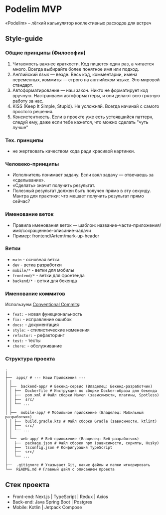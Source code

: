 # Podelim MVP

«Podelim» – лёгкий калькулятор коллективных расходов для встреч

## Style-guide

### Общие принципы (Философия)
1. Читаемость важнее краткости. Код пишется один раз, а читается много. Всегда
выбирайте более понятное имя или подход.
2. Английский язык — везде. Весь код, комментарии, имена переменных, коммиты —
строго на английском языке. Это мировой стандарт.
3. Автоформатирование — наш закон. Никто не форматирует код вручную. Настраиваем
автоформаттеры, и они делают всю грязную работу за нас.
4. KISS (Keep It Simple, Stupid). Не усложняй. Всегда начинай с самого простого
решения.
5. Консистентность. Если в проекте уже есть устоявшийся паттерн, следуй ему, даже
если тебе кажется, что можно сделать "чуть лучше"

### Тех. принципы
- не жертвовать качеством кода ради красивой картинки.

### Человеко-принципы
- Исполнитель понимает задачу. Если взял задачу — отвечаешь за «сделывание».
- «Сделать» значит получить результат.
- Полезный результат должен быть получен прямо в эту секунду. Мантра для практики: что мешает получить результат прямо сейчас?

### Именование веток
- Правила именования веток — шаблон: название-части-приложения/имя/сокращенное-описание-задачи
- Пример: frontend/Artem/mark-up-header

### Ветки
- `main` - основная ветка
- `dev` - ветка разработки
- `mobile/*` - ветки для мобилы
- `frontend/*` - ветки для фронтенда
- `backend/*` - ветки для бекенда

### Именование коммитов
Используем [Conventional Commits](https://www.conventionalcommits.org/en/v1.0.0/):
- `feat:` - новая функциональность
- `fix:` - исправление ошибок
- `docs:` - документация
- `style:` - стилистические изменения
- `refactor:` - рефакторинг
- `test:` - тесты
- `chore:` - обслуживание

### Структура проекта
```
.
│
├──  apps/ # --- Наши Приложения ---
│ │
│ ├──  backend-app/ # Бекенд-сервис (Владелец: Бекенд-разработчик)
│ │ ├──  Dockerfile # Инструкция по сборке Docker-образа для бекенда
│ │ ├──  pom.xml # Файл сборки Maven (зависимости, плагины, Spotless)
│ │ ├──  src/
│ │ └── ...
│ │
│ ├──  mobile-app/ # Мобильное приложение (Владелец: Мобильный разработчик)
│ │ ├──  build.gradle.kts # Файл сборки Gradle (зависимости, ktlint)
│ │ ├──  src/
│ │ └── ...
│ │
│ └──  web-app/ # Веб-приложение (Владелец: Веб-разработчик)
│   ├──  package.json # Файл сборки npm (зависимости, скрипты, Husky)
│   ├──  tsconfig.json # Конфигурация TypeScript
│   ├──  src/
│   └── ...
│
├──  .gitignore # Указывает Git, какие файлы и папки игнорировать
└──  README.md # Главный файл с описанием проекта
```

## Стек проекта

- Front-end: Next.js | TypeScript | Redux | Axios
- Back-end: Java Spring Boot | Postgres
- Mobile: Kotlin | Jetpack Compose
